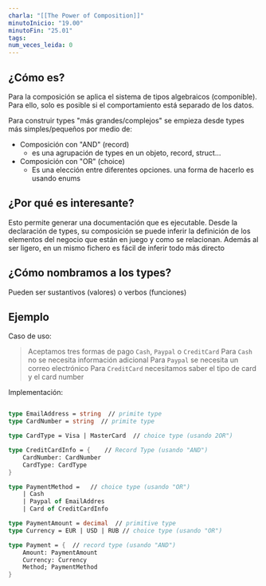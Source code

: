 ```yaml
---
charla: "[[The Power of Composition]]"
minutoInicio: "19.00"
minutoFin: "25.01"
tags: 
num_veces_leida: 0
---
```

## ¿Cómo es?

Para la composición se aplica el sistema de tipos algebraicos (componible). Para ello, solo es posible si el comportamiento está separado de los datos.

Para construir types "más grandes/complejos" se empieza desde types más simples/pequeños por medio de:

* Composición  con "AND"  (record)
	* es una agrupación de types en un objeto, record, struct...
*  Composición con "OR" (choice)
	* Es una elección entre diferentes opciones. una forma de hacerlo es usando enums


## ¿Por qué es interesante?
Esto permite generar una documentación que es ejecutable. Desde la declaración de types, su composición se puede inferir la definición de los elementos del negocio que están en juego y como se relacionan. Además al ser ligero, en un mismo fichero es fácil de inferir todo más directo


## ¿Cómo nombramos a los types?

Pueden ser sustantivos (valores) o verbos (funciones)

## Ejemplo

Caso de uso:
> Aceptamos tres formas de pago `Cash`, `Paypal` o `CreditCard`
>Para `Cash` no se necesita información adicional
>Para `Paypal` se necesita un correo electrónico
>Para `CreditCard` necesitamos saber el tipo de card y el card number

Implementación:

```Fsharp

type EmailAddress = string  // primite type
type CardNumber = string  // primite type

type CardType = Visa | MasterCard  // choice type (usando 2OR")

type CreditCardInfo = {    // Record Type (usando "AND")
	CardNumber: CardNumber
	CardType: CardType
}

type PaymentMethod =   // choice type (usando "OR")
	| Cash
	| Paypal of EmailAddres
	| Card of CreditCardInfo

type PaymentAmount = decimal  // primitive type
type Currency = EUR | USD | RUB // choice type (usando "OR")

type Payment = {  // record type (usando "AND")
	Amount: PaymentAmount
	Currency: Currency
	Method; PaymentMethod
}
```